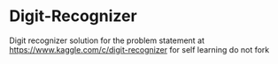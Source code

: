 # Digit-Recognizer
Digit recognizer solution for the problem statement at https://www.kaggle.com/c/digit-recognizer for self learning do not fork
